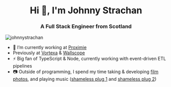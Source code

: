 <h1 align="center">Hi 👋, I'm Johnny Strachan</h1>
<h3 align="center">A Full Stack Engineer from Scotland</h3>

<p align="left"> <img src="https://komarev.com/ghpvc/?username=johnnystrachan&label=Profile%20views&color=0e75b6&style=flat" alt="johnnystrachan" /> </p>

- 🔭 I’m currently working at [Proximie](https://www.proximie.com/)
- Previously at [Vortexa](https://github.com/vortechsa) & [Wallscope](https://www.wallscope.co.uk/)
- ⚡ Big fan of TypeScript & Node, currently working with event-driven ETL pipelines
- :camera: Outside of programming, I spend my time taking & developing [film photos](https://www.instagram.com/bxstxrd_film/), and playing music ([shameless plug 1](https://soundcloud.com/alltalkedi) and [shameless plug 2](https://soundcloud.com/johnny-strachan))


